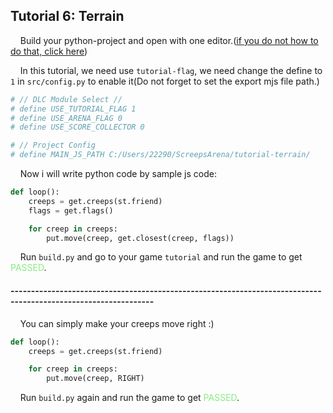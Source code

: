 ## Tutorial 6: Terrain

&nbsp;&nbsp;&nbsp;&nbsp;Build your python-project and open with one editor.([if you do not how to do that, click here](https://github.com/EagleBaby/python_screeps_arena/blob/main/README.md))


&nbsp;&nbsp;&nbsp;&nbsp;In this tutorial, we need use ```tutorial-flag```, we need change the define to ```1``` in ```src/config.py``` to enable it(Do not forget to set the export mjs file path.)
```python
# // DLC Module Select //
# define USE_TUTORIAL_FLAG 1
# define USE_ARENA_FLAG 0
# define USE_SCORE_COLLECTOR 0

# // Project Config
# define MAIN_JS_PATH C:/Users/22290/ScreepsArena/tutorial-terrain/
```

&nbsp;&nbsp;&nbsp;&nbsp;Now i will write python code by sample js code:
```python
def loop():
    creeps = get.creeps(st.friend)
    flags = get.flags()

    for creep in creeps:
        put.move(creep, get.closest(creep, flags))
```

&nbsp;&nbsp;&nbsp;&nbsp;Run ```build.py``` and go to your game ```tutorial``` and run the game to get <font color=#88EC80>PASSED</font>.

#### ---------------------------------------------------------------------------------------------------------------
&nbsp;&nbsp;&nbsp;&nbsp;You can simply make your creeps move right :)

```python
def loop():
    creeps = get.creeps(st.friend)

    for creep in creeps:
        put.move(creep, RIGHT)
```

&nbsp;&nbsp;&nbsp;&nbsp;Run ```build.py``` again and run the game to get <font color=#88EC80>PASSED</font>.
